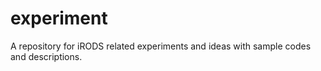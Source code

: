 # experiment

A repository for iRODS related experiments and ideas with sample codes and descriptions. 
